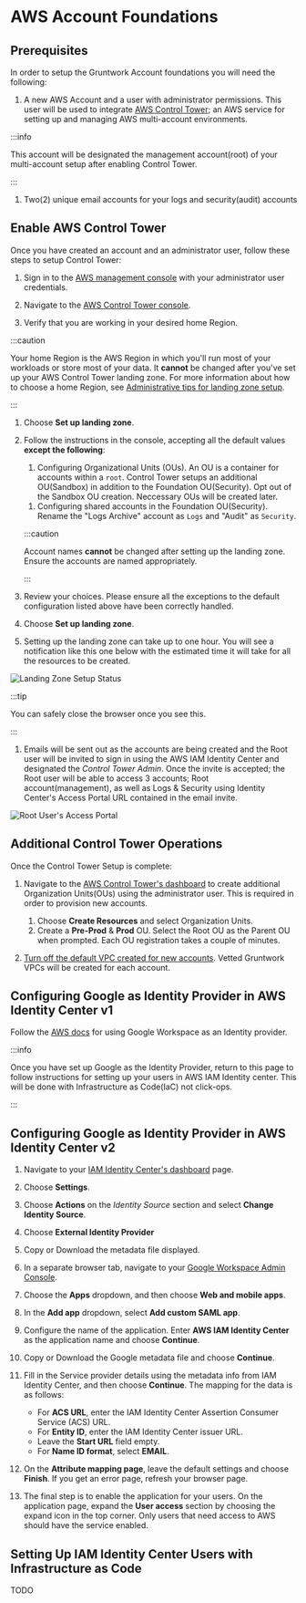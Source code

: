 # AWS Account Foundations

## Prerequisites

<!-- I am making an assumption that for v1, we want customers to do this in a brand new account so we don't have to support having them turn off any settings that prevent control tower integration -->

In order to setup the Gruntwork Account foundations you will need the following:

1. A new AWS Account and a user with administrator permissions. This user will be used to integrate [AWS Control Tower](https://docs.aws.amazon.com/controltower/latest/userguide/what-is-control-tower.html); an AWS service for setting up and managing AWS multi-account environments.

  :::info

  This account will be designated the management account(root) of your multi-account setup after enabling Control Tower.

  :::

1. Two(2) unique email accounts for your logs and security(audit) accounts


## Enable AWS Control Tower

Once you have created an account and an administrator user, follow these steps to setup Control Tower:

1. Sign in to the [AWS management console](https://console.aws.amazon.com) with your administrator user credentials.

1. Navigate to the [AWS Control Tower console](https://console.aws.amazon.com/controltower).

1. Verify that you are working in your desired home Region.

  :::caution

  Your home Region is the AWS Region in which you'll run most of your workloads or store most of your data. It **cannot** be changed after you've set up your AWS Control Tower landing zone. For more information about how to choose a home Region, see [Administrative tips for landing zone setup](https://docs.aws.amazon.com/controltower/latest/userguide/tips-for-admin-setup.html).

  :::

1. Choose **Set up landing zone**.

1. Follow the instructions in the console, accepting all the default values **except the following**:

    1. Configuring Organizational Units (OUs). An OU is a container for accounts within a `root`. Control Tower setups an additional OU(Sandbox) in addition to the Foundation OU(Security). Opt out of the Sandbox OU creation. Neccessary OUs will be created later.

    <!-- The Control tower enabling process does not allow us to specify multiple additional OUs which we need. So it is probably simpler to have the customer to opt out of creating just one right now and instead create them all after the control-tower-enabling process -->

    1. Configuring shared accounts in the Foundation OU(Security). Rename the "Logs Archive" account as `Logs` and "Audit" as `Security`.

      :::caution

      Account names **cannot** be changed after setting up the landing zone. Ensure the accounts are named appropriately.

      :::

    <!-- Eben asked about if we should adopt AWS's account naming -->
    <!-- CloudTrail is also setup by default. Is that something customers should turn off? -->

1. Review your choices. Please ensure all the exceptions to the default configuration listed above have been correctly handled.

1. Choose **Set up landing zone**.

1. Setting up the landing zone can take up to one hour. You will see a notification like this one below with the estimated time it will take for all the resources to be created.

  ![Landing Zone Setup Status](/img/devops-foundations/account/control-tower-setup-status.png)

  :::tip

  You can safely close the browser once you see this.

  :::

1. Emails will be sent out as the accounts are being created and the Root user will be invited to sign in using the AWS IAM Identity Center and designated the *Control Tower Admin*. Once the invite is accepted; the Root user will be able to access 3 accounts; Root account(management), as well as Logs & Security using Identity Center's Access Portal URL contained in the email invite.

  ![Root User's Access Portal](/img/devops-foundations/account/root-user-access-portal.png)

## Additional Control Tower Operations

Once the Control Tower Setup is complete:

1. Navigate to the [AWS Control Tower's dashboard](https://console.aws.amazon.com/controltower/home/organization) to create additional Organization Units(OUs) using the administrator user. This is required in order to provision new accounts.

    1. Choose **Create Resources** and select Organization Units.
    1. Create a **Pre-Prod** & **Prod** OU. Select the Root OU as the Parent OU when prompted. Each OU registration takes a couple of minutes.

1. [Turn off the default VPC created for new accounts](https://docs.aws.amazon.com/controltower/latest/userguide/configure-without-vpc.html#create-without-vpc). Vetted Gruntwork VPCs will be created for each account.


## Configuring Google as Identity Provider in AWS Identity Center v1

Follow the [AWS docs](https://aws.amazon.com/blogs/security/how-to-use-g-suite-as-external-identity-provider-aws-sso/) for using Google Workspace as an Identity provider.

:::info

Once you have set up Google as the Identity Provider, return to this page to follow instructions for setting up your users in AWS IAM Identity center. This will be done with Infrastructure as Code(IaC) not click-ops.

:::

## Configuring Google as Identity Provider in AWS Identity Center v2

1. Navigate to your [IAM Identity Center's dashboard](https://console.aws.amazon.com/singlesignon/home) page.
1. Choose **Settings**.
1. Choose **Actions** on the *Identity Source* section and select **Change Identity Source**.
1. Choose **External Identity Provider**
1. Copy or Download the metadata file displayed.
1. In a separate browser tab, navigate to your [Google Workspace Admin Console](https://admin.google.com/ac/home).
1. Choose the **Apps** dropdown, and then choose **Web and mobile apps**.
1. In the **Add app** dropdown, select **Add custom SAML app**.
1. Configure the name of the application. Enter **AWS IAM Identity Center** as the application name and choose **Continue**.
1. Copy or Download the Google metadata file and choose **Continue**.
1. Fill in the Service provider details using the metadata info from IAM Identity Center, and then choose **Continue**. The mapping for the data is as follows:

    - For **ACS URL**, enter the IAM Identity Center Assertion Consumer Service (ACS) URL.
    - For **Entity ID**, enter the IAM Identity Center issuer URL.
    - Leave the **Start URL** field empty.
    - For **Name ID format**, select **EMAIL**.

1. On the **Attribute mapping page**, leave the default settings and choose **Finish**. If you get an error page, refresh your browser page.
1. The final step is to enable the application for your users. On the application page, expand the **User access** section by choosing the expand icon in the top corner. Only users that need access to AWS should have the service enabled.

## Setting Up IAM Identity Center Users with Infrastructure as Code

TODO
